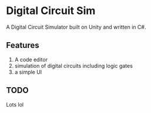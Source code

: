 # Digital Circuit Sim
A Digital Circuit Simulator built on Unity and written in C#.

## Features
1) A code editor
2) simulation of digital circuits including logic gates
3) a simple UI

## TODO
Lots lol

